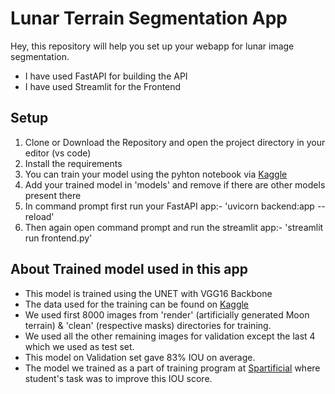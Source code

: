 # Lunar Terrain Segmentation App

Hey, this repository will help you set up your webapp for lunar image segmentation.
* I have used FastAPI for building the API
* I have used Streamlit for the Frontend

## Setup 
1. Clone or Download the Repository and open the project directory in your editor (vs code)
2. Install the requirements
3. You can train your model using the pyhton notebook via [Kaggle](https://www.kaggle.com/datasets/romainpessia/artificial-lunar-rocky-landscape-dataset)
4. Add your trained model in 'models' and remove if there are other models present there
5. In command prompt first run your FastAPI app:- 'uvicorn backend:app --reload'
6. Then again open command prompt and run the streamlit app:- 'streamlit run frontend.py'

## About Trained model used in this app
* This model is trained using the UNET with VGG16 Backbone
* The data used for the training can be found on [Kaggle](https://www.kaggle.com/datasets/romainpessia/artificial-lunar-rocky-landscape-dataset)
* We used first 8000 images from 'render' (artificially generated Moon terrain) & 'clean' (respective masks) directories for training.
* We used all the other remaining images for validation except the last 4 which we used as test set.
* This model on Validation set gave 83% IOU on average.
* The model we trained as a part of training program at [Spartificial](https://spartificial.com/) where student's task was to improve this IOU score.
